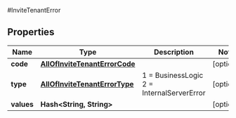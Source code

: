 #InviteTenantError

## Properties
Name | Type | Description | Notes
------------ | ------------- | ------------- | -------------
**code** | [**AllOfInviteTenantErrorCode**](AllOfInviteTenantErrorCode.md) |  | [optional] 
**type** | [**AllOfInviteTenantErrorType**](AllOfInviteTenantErrorType.md) |   1 &#x3D; BusinessLogic  2 &#x3D; InternalServerError | [optional] 
**values** | **Hash&lt;String, String&gt;** |  | [optional] 

